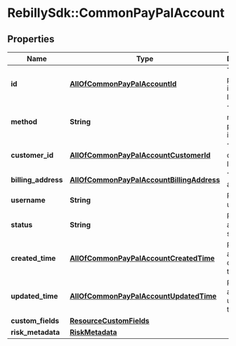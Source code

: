 # RebillySdk::CommonPayPalAccount

## Properties
Name | Type | Description | Notes
------------ | ------------- | ------------- | -------------
**id** | [**AllOfCommonPayPalAccountId**](AllOfCommonPayPalAccountId.md) | The payment instrument ID. | [optional] 
**method** | **String** | The method of payment instrument. | 
**customer_id** | [**AllOfCommonPayPalAccountCustomerId**](AllOfCommonPayPalAccountCustomerId.md) | The customer&#x27;s ID. | 
**billing_address** | [**AllOfCommonPayPalAccountBillingAddress**](AllOfCommonPayPalAccountBillingAddress.md) | The billing address. | 
**username** | **String** | PayPal username. | [optional] 
**status** | **String** | PayPal account status. | [optional] 
**created_time** | [**AllOfCommonPayPalAccountCreatedTime**](AllOfCommonPayPalAccountCreatedTime.md) | PayPal account created time. | [optional] 
**updated_time** | [**AllOfCommonPayPalAccountUpdatedTime**](AllOfCommonPayPalAccountUpdatedTime.md) | PayPal account updated time. | [optional] 
**custom_fields** | [**ResourceCustomFields**](ResourceCustomFields.md) |  | [optional] 
**risk_metadata** | [**RiskMetadata**](RiskMetadata.md) |  | [optional] 

